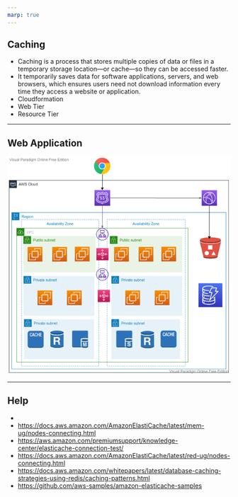 ```yaml
---
marp: true
---
```



## Caching
- Caching is a process that stores multiple copies of data or files in a temporary storage location—or cache—so they can be accessed faster. 
- It temporarily saves data for software applications, servers, and web browsers, which ensures users need not download information every time they access a website or application.
- Cloudformation
- Web Tier
- Resource Tier

---

## Web Application
![alt text right](./assets/caching.png "Caching")

---
## Help
- 
- https://docs.aws.amazon.com/AmazonElastiCache/latest/mem-ug/nodes-connecting.html
- https://aws.amazon.com/premiumsupport/knowledge-center/elasticache-connection-test/
- https://docs.aws.amazon.com/AmazonElastiCache/latest/red-ug/nodes-connecting.html
- https://docs.aws.amazon.com/whitepapers/latest/database-caching-strategies-using-redis/caching-patterns.html
- https://github.com/aws-samples/amazon-elasticache-samples